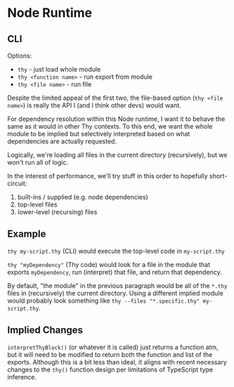 # Node Runtime

## CLI

Options:

* `thy` - just load whole module
* `thy <function name>` - run export from module
* `thy <file name>` - run file

Despite the limited appeal of the first two,
the file-based option (`thy <file name>`)
is really the API I (and I think other devs) would want.

For dependency resolution within this Node runtime,
I want it to behave the same as it would in other Thy contexts.
To this end, we want the whole module to be implied
but selectively interpreted based on what dependencies are actually requested.

Logically, we're loading all files in the current directory (recursively),
but we won't run all of logic.

In the interest of performance, we'll try stuff in this order to hopefully short-circuit:
1. built-ins / supplied (e.g. node dependencies)
1. top-level files
1. lower-level (recursing) files

## Example

`thy my-script.thy` (CLI) would execute the top-level code in `my-script.thy`

`thy "myDependency"` (Thy code) would look for a file in the module
that exports `myDependency`, run (interpret) that file, and return that dependency.

By default, "the module" in the previous paragraph would be
all of the `*.thy` files in (recursively) the current directory.
Using a different implied module would probably look something like
`thy --files "*.specific.thy" my-script.thy`.

## Implied Changes

`interpretThyBlock()` (or whatever it is called) just returns a function atm,
but it will need to be modified to return both the function and list of the exports.
Although this is a bit less than ideal,
it aligns with recent necessary changes to the `thy()` function design
per limitations of TypeScript type inference.
